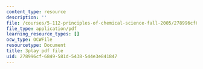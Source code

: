 ```yaml
---
content_type: resource
description: ''
file: /courses/5-112-principles-of-chemical-science-fall-2005/278996cf6849581d5438544e3e841847_MRJUxK-hhYw.pdf
file_type: application/pdf
learning_resource_types: []
ocw_type: OCWFile
resourcetype: Document
title: 3play pdf file
uid: 278996cf-6849-581d-5438-544e3e841847
---
```

